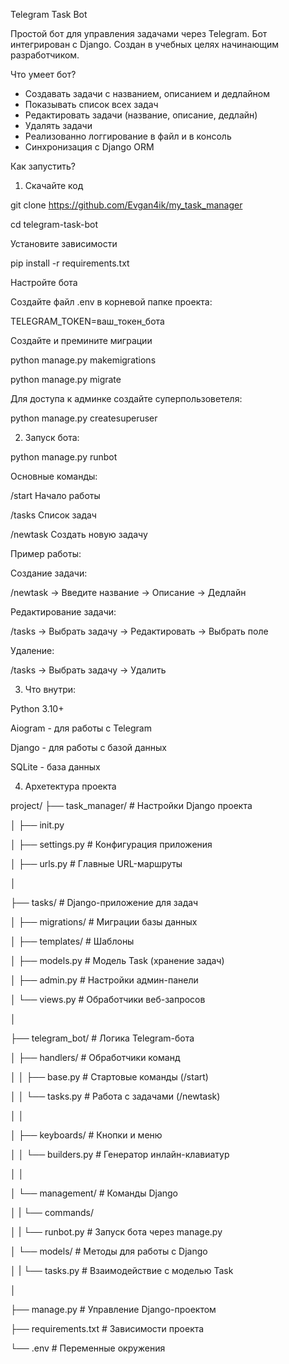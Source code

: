 Telegram Task Bot

Простой бот для управления задачами через Telegram. Бот интегрирован с Django. Создан в учебных целях начинающим разработчиком.

Что умеет бот?
-  Создавать задачи с названием, описанием и дедлайном
-  Показывать список всех задач
-  Редактировать задачи (название, описание, дедлайн)
-  Удалять задачи
-  Реализованно логгирование в файл и в консоль
-  Синхронизация с Django ORM


Как запустить?

1. Скачайте код

git clone https://github.com/Evgan4ik/my_task_manager

cd telegram-task-bot

Установите зависимости

pip install -r requirements.txt

Настройте бота

Создайте файл .env в корневой папке проекта:

TELEGRAM_TOKEN=ваш_токен_бота

Создайте и премините миграции

python manage.py makemigrations

python manage.py migrate

Для доступа к админке создайте суперпользоветеля:

python manage.py createsuperuser


2. Запуск бота:

python manage.py runbot

Основные команды:

/start	  Начало работы

/tasks	  Список задач

/newtask	Создать новую задачу

Пример работы:

Создание задачи:

/newtask → Введите название → Описание → Дедлайн

Редактирование задачи:

/tasks → Выбрать задачу → Редактировать → Выбрать поле

Удаление:

/tasks → Выбрать задачу → Удалить


3. Что внутри:

Python 3.10+

Aiogram - для работы с Telegram

Django - для работы с базой данных

SQLite - база данных

4. Архетектура проекта

project/
├── task_manager/     # Настройки Django проекта

│ ├── init.py

│ ├── settings.py     # Конфигурация приложения

│ ├── urls.py         # Главные URL-маршруты

│

├── tasks/            # Django-приложение для задач

│ ├── migrations/     # Миграции базы данных

│ ├── templates/      # Шаблоны

│ ├── models.py       # Модель Task (хранение задач)

│ ├── admin.py        # Настройки админ-панели

│ └── views.py        # Обработчики веб-запросов

│

├── telegram_bot/     # Логика Telegram-бота

│ ├── handlers/       # Обработчики команд

│ │ ├── base.py       # Стартовые команды (/start)

│ │ └── tasks.py      # Работа с задачами (/newtask)

│ │

│ ├── keyboards/      # Кнопки и меню

│ │ └── builders.py   # Генератор инлайн-клавиатур

│ │

│ └── management/     # Команды Django

│ | └── commands/

│ | └── runbot.py     # Запуск бота через manage.py

│ └── models/         # Методы для работы с Django

│ | └── tasks.py      # Взаимодействие с моделью Task

│

├── manage.py         # Управление Django-проектом

├── requirements.txt  # Зависимости проекта

└── .env              # Переменные окружения

